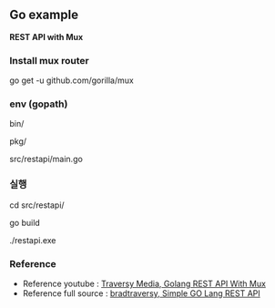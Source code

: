 ## Go example

**REST API with Mux**

### Install mux router

go get -u github.com/gorilla/mux

### env (gopath)

bin/

pkg/

src/restapi/main.go

### 실행

cd src/restapi/

go build

./restapi.exe

### Reference

* Reference youtube : [Traversy Media, Golang REST API With Mux](https://www.youtube.com/watch?v=SonwZ6MF5BE)
* Reference full source : [bradtraversy, Simple GO Lang REST API](https://github.com/bradtraversy/go_restapi)
